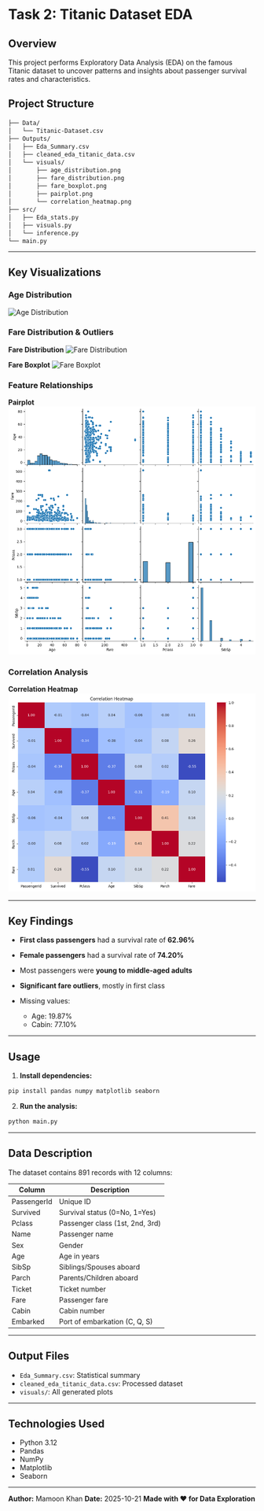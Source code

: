 # Task 2: Titanic Dataset EDA

## Overview
This project performs Exploratory Data Analysis (EDA) on the famous Titanic dataset to uncover patterns and insights about passenger survival rates and characteristics.

## Project Structure

```
├── Data/
│   └── Titanic-Dataset.csv
├── Outputs/
│   ├── Eda_Summary.csv
│   ├── cleaned_eda_titanic_data.csv
│   └── visuals/
│       ├── age_distribution.png
│       ├── fare_distribution.png
│       ├── fare_boxplot.png
│       ├── pairplot.png
│       └── correlation_heatmap.png
├── src/
│   ├── Eda_stats.py
│   ├── visuals.py
│   └── inference.py
└── main.py
```

---

## Key Visualizations

### Age Distribution

![Age Distribution](Outputs/visuals/age_distribution.png)

### Fare Distribution & Outliers

**Fare Distribution**
![Fare Distribution](Outputs/visuals/fare_distribution.png)

**Fare Boxplot**
![Fare Boxplot](Outputs/visuals/fare_boxplot.png)

### Feature Relationships

**Pairplot**
![Pairplot](Outputs/visuals/pairplot.png)

### Correlation Analysis

**Correlation Heatmap**
![Correlation Heatmap](Outputs/visuals/correlation_heatmap.png)

---

## Key Findings

* **First class passengers** had a survival rate of **62.96%**
* **Female passengers** had a survival rate of **74.20%**
* Most passengers were **young to middle-aged adults**
* **Significant fare outliers**, mostly in first class
* Missing values:

  * Age: 19.87%
  * Cabin: 77.10%

---

## Usage

1. **Install dependencies:**

```bash
pip install pandas numpy matplotlib seaborn
```

2. **Run the analysis:**

```bash
python main.py
```

---

## Data Description

The dataset contains 891 records with 12 columns:

| Column      | Description                     |
| ----------- | ------------------------------- |
| PassengerId | Unique ID                       |
| Survived    | Survival status (0=No, 1=Yes)   |
| Pclass      | Passenger class (1st, 2nd, 3rd) |
| Name        | Passenger name                  |
| Sex         | Gender                          |
| Age         | Age in years                    |
| SibSp       | Siblings/Spouses aboard         |
| Parch       | Parents/Children aboard         |
| Ticket      | Ticket number                   |
| Fare        | Passenger fare                  |
| Cabin       | Cabin number                    |
| Embarked    | Port of embarkation (C, Q, S)   |

---

## Output Files

* `Eda_Summary.csv`: Statistical summary
* `cleaned_eda_titanic_data.csv`: Processed dataset
* `visuals/`: All generated plots

---

## Technologies Used

* Python 3.12
* Pandas
* NumPy
* Matplotlib
* Seaborn

---

**Author:** Mamoon Khan
**Date:** 2025-10-21
**Made with ❤️ for Data Exploration**
